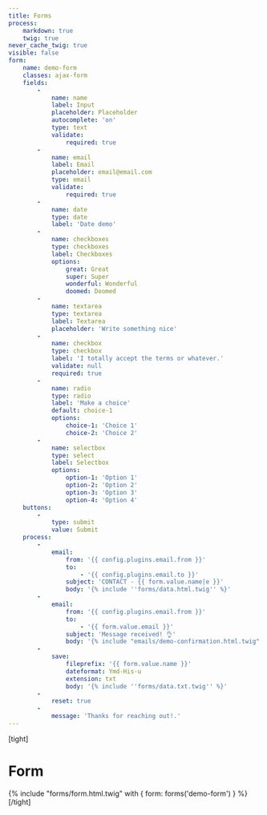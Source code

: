 ```yaml
---
title: Forms
process:
    markdown: true
    twig: true
never_cache_twig: true
visible: false
form:
    name: demo-form
    classes: ajax-form
    fields:
        -
            name: name
            label: Input
            placeholder: Placeholder
            autocomplete: 'on'
            type: text
            validate:
                required: true
        -
            name: email
            label: Email
            placeholder: email@email.com
            type: email
            validate:
                required: true
        -
            name: date
            type: date
            label: 'Date demo'
        -
            name: checkboxes
            type: checkboxes
            label: Checkboxes
            options:
                great: Great
                super: Super
                wonderful: Wonderful
                doomed: Doomed
        -
            name: textarea
            type: textarea
            label: Textarea
            placeholder: 'Write something nice'
        -
            name: checkbox
            type: checkbox
            label: 'I totally accept the terms or whatever.'
            validate: null
            required: true
        -
            name: radio
            type: radio
            label: 'Make a choice'
            default: choice-1
            options:
                choice-1: 'Choice 1'
                choice-2: 'Choice 2'
        -
            name: selectbox
            type: select
            label: Selectbox
            options:
                option-1: 'Option 1'
                option-2: 'Option 2'
                option-3: 'Option 3'
                option-4: 'Option 4'
    buttons:
        -
            type: submit
            value: Submit
    process:
        -
            email:
                from: '{{ config.plugins.email.from }}'
                to:
                    - '{{ config.plugins.email.to }}'
                subject: 'CONTACT - {{ form.value.name|e }}'
                body: '{% include ''forms/data.html.twig'' %}'
        -
            email:
                from: '{{ config.plugins.email.from }}'
                to:
                    - '{{ form.value.email }}'
                subject: 'Message received! 👌'
                body: '{% include "emails/demo-confirmation.html.twig" %}'
        -
            save:
                fileprefix: '{{ form.value.name }}'
                dateformat: Ymd-His-u
                extension: txt
                body: '{% include ''forms/data.txt.twig'' %}'
        -
            reset: true
        -
            message: 'Thanks for reaching out!.'
---
```


[tight]
# Form
{% include "forms/form.html.twig" with { form: forms('demo-form') } %}
[/tight]